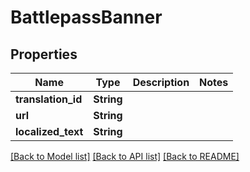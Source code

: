 # BattlepassBanner

## Properties

Name | Type | Description | Notes
------------ | ------------- | ------------- | -------------
**translation_id** | **String** |  | 
**url** | **String** |  | 
**localized_text** | **String** |  | 

[[Back to Model list]](../README.md#documentation-for-models) [[Back to API list]](../README.md#documentation-for-api-endpoints) [[Back to README]](../README.md)


